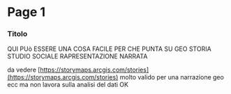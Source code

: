 # Page 1

### Titolo



QUI PUò ESSERE UNA COSA FACILE PER CHE PUNTA SU GEO STORIA STUDIO SOCIALE RAPRESENTAZIONE NARRATA

da vedere [https://storymaps.arcgis.com/stories](https://storymaps.arcgis.com/stories) molto valido per una narrazione geo ecc ma non lavora sulla analisi del dati  OK&#x20;

